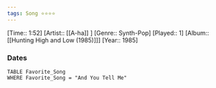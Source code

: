 ```yaml
---
tags: Song ⭐⭐⭐⭐ 
---
```

[Time:: 1:52]
[Artist:: [[A-ha]] ]
[Genre:: Synth-Pop]
[Played:: 1]
[Album:: [[Hunting High and Low (1985)]]]
[Year:: 1985]
### Dates
````dataview
TABLE Favorite_Song
WHERE Favorite_Song = "And You Tell Me"
````